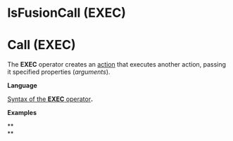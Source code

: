 # lsFusionCall (EXEC)

# Call (EXEC)

The **EXEC** operator creates an [action](lsFusionActions.md) that executes another action, passing it specified properties (*arguments*).

**Language**

[Syntax of the **EXEC** operator](lsFusionEXEC_operator.md)**.**

**Examples**



**  
**

  
